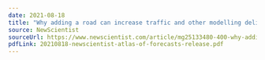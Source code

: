```yaml
---
date: 2021-08-18
title: "Why adding a road can increase traffic and other modelling delights"
source: NewScientist
sourceUrl: https://www.newscientist.com/article/mg25133480-400-why-adding-a-road-can-increase-traffic-and-other-modelling-delights/
pdfLink: 20210818-newscientist-atlas-of-forecasts-release.pdf
---
```

